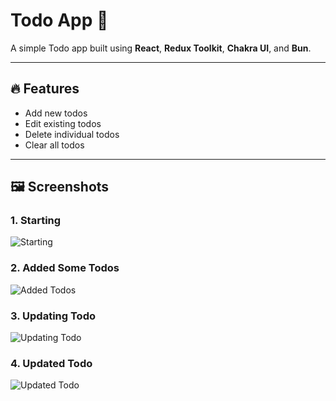# Todo App 📝

A simple Todo app built using **React**, **Redux Toolkit**, **Chakra UI**, and **Bun**.

---

## 🔥 Features
- Add new todos
- Edit existing todos
- Delete individual todos
- Clear all todos

---

## 🖼️ Screenshots

### 1. Starting
![Starting](./screenshot/1.png)

### 2. Added Some Todos
![Added Todos](./screenshot/2.png)

### 3. Updating Todo
![Updating Todo](./screenshot/3.png)

### 4. Updated Todo
![Updated Todo](./screenshot/4.png)